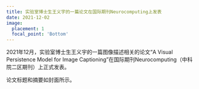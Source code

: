 ```yaml
---
title: 实验室博士生王义宇的一篇论文在国际期刊Neurocomputing上发表
date: 2021-12-02
image:
  placement: 1
  focal_point: 'Bottom'
---
```


2021年12月，实验室博士生王义宇的一篇图像描述相关的论文“A Visual Persistence Model for Image Captioning”在国际期刊Neurocomputing（中科院二区期刊）上正式发表。

论文标题和摘要如封面所示。